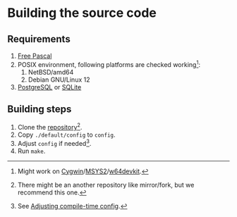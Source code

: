# Building the source code

## Requirements
1. [Free Pascal](https://freepascal.org)
2. POSIX environment, following platforms are checked working[^1]:
    1. NetBSD/amd64
    2. Debian GNU/Linux 12
3. [PostgreSQL](https://www.postgresql.org) or [SQLite](https://www.sqlite.org)

## Building steps
1. Clone the [repository](https://github.com/highball-fedi/highball)[^2].
2. Copy `./default/config` to `config`.
3. Adjust `config` if needed[^3].
4. Run `make`.

[^1]: Might work on [Cygwin](https://www.cygwin.com)/[MSYS2](https://www.msys2.org)/[w64devkit](https://github.com/skeeto/w64devkit).
[^2]: There might be an another repository like mirror/fork, but we recommend this one.
[^3]: See [Adjusting compile-time config](../config).
